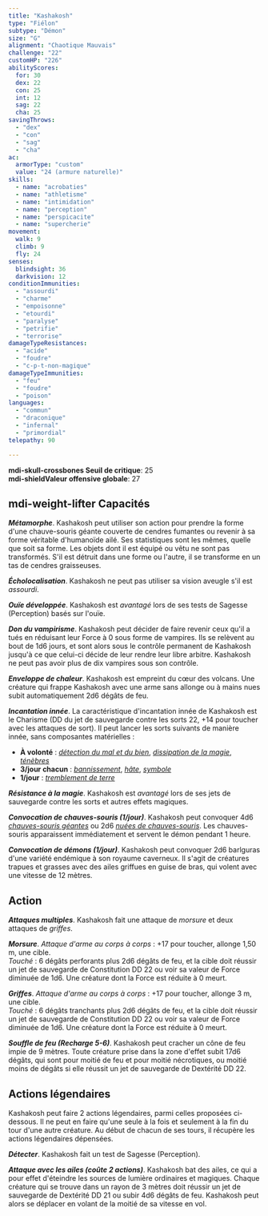 ```yaml
---
title: "Kashakosh"
type: "Fiélon"
subtype: "Démon"
size: "G"
alignment: "Chaotique Mauvais"
challenge: "22"
customHP: "226"
abilityScores:
  for: 30
  dex: 22
  con: 25
  int: 12
  sag: 22
  cha: 25
savingThrows:
  - "dex"
  - "con"
  - "sag"
  - "cha"
ac:
  armorType: "custom"
  value: "24 (armure naturelle)"
skills:
  - name: "acrobaties"
  - name: "athletisme"
  - name: "intimidation"
  - name: "perception"
  - name: "perspicacite"
  - name: "supercherie"
movement:
  walk: 9
  climb: 9
  fly: 24
senses:
  blindsight: 36
  darkvision: 12
conditionImmunities:
  - "assourdi"
  - "charme"
  - "empoisonne"
  - "etourdi"
  - "paralyse"
  - "petrifie"
  - "terrorise"
damageTypeResistances:
  - "acide"
  - "foudre"
  - "c-p-t-non-magique"
damageTypeImmunities:
  - "feu"
  - "foudre"
  - "poison"
languages:
  - "commun"
  - "draconique"
  - "infernal"
  - "primordial"
telepathy: 90

---
```

**<v-icon>mdi-skull-crossbones</v-icon> Seuil de critique**: 25        
**<v-icon>mdi-shield</v-icon>Valeur offensive globale**: 27     
## <v-icon>mdi-weight-lifter</v-icon> Capacités
_**Métamorphe**_. Kashakosh peut utiliser son action pour prendre la forme d'une chauve-souris géante couverte de cendres fumantes ou revenir à sa forme véritable d'humanoïde ailé. Ses statistiques sont les mêmes, quelle que soit sa forme. Les objets dont il est équipé ou vêtu ne sont pas transformés. S'il est détruit dans une forme ou l'autre, il se transforme en un tas de cendres graisseuses.

_**Écholocalisation**_. Kashakosh ne peut pas utiliser sa vision aveugle s'il est _assourdi_.

_**Ouïe développée**_. Kashakosh est _avantagé_ lors de ses tests de Sagesse (Perception) basés sur l'ouïe.

_**Don du vampirisme**_. Kashakosh peut décider de faire revenir ceux qu'il a tués en réduisant leur Force à 0 sous forme de vampires. Ils se relèvent au bout de 1d6 jours, et sont alors sous le contrôle permanent de Kashakosh jusqu'à ce que celui-ci décide de leur rendre leur libre arbitre. Kashakosh ne peut pas avoir plus de dix vampires sous son contrôle.

_**Enveloppe de chaleur**_. Kashakosh est empreint du cœur des volcans. Une créature qui frappe Kashakosh avec une arme sans allonge ou à mains nues subit automatiquement 2d6 dégâts de feu.

_**Incantation innée**_. La caractéristique d'incantation innée de Kashakosh est le Charisme (DD du jet de sauvegarde contre les sorts 22, +14 pour toucher avec les attaques de sort). Il peut lancer les sorts suivants de manière innée, sans composantes matérielles :
* **À volonté** : [_détection du mal et du bien_](/grimoire/detection-du-mal-et-du-bien/), [_dissipation de la magie_](/grimoire/dissipation-de-la-magie/), [_ténèbres_](/grimoire/tenebres/)
* **3/jour chacun** : [_bannissement_](/grimoire/bannissement/), [_hâte_](/grimoire/hate/), [_symbole_](/grimoire/symbole/)
* **1/jour** : [_tremblement de terre_](/grimoire/tremblement-de-terre/)

_**Résistance à la magie**_. Kashakosh est _avantagé_ lors de ses jets de sauvegarde contre les sorts et autres effets magiques.

_**Convocation de chauves-souris (1/jour)**_. Kashakosh peut convoquer 4d6 [_chauves-souris géantes_](/bestiaire/chauve-souris-geante/) ou 2d6 [_nuées de chauves-souris_](/bestiaire/nuee-de-chauve-souris/). Les chauves-souris apparaissent immédiatement et servent le démon pendant 1 heure.

_**Convocation de démons (1/jour)**_. Kashakosh peut convoquer 2d6 barlguras d'une variété endémique à son royaume caverneux. Il s'agit de créatures trapues et grasses avec des ailes griffues en guise de bras, qui volent avec une vitesse de 12 mètres.

## Action
_**Attaques multiples**_. Kashakosh fait une attaque de _morsure_ et deux attaques de _griffes_.

_**Morsure**_. _Attaque d'arme au corps à corps_ : +17 pour toucher, allonge 1,50 m, une cible.  
_Touché_ : 6 dégâts perforants plus 2d6 dégâts de feu, et la cible doit réussir un jet de sauvegarde de Constitution DD 22 ou voir sa valeur de Force diminuée de 1d6. Une créature dont la Force est réduite à 0 meurt.

_**Griffes**_. _Attaque d'arme au corps à corps_ : +17 pour toucher, allonge 3 m, une cible.  
_Touché_ : 6 dégâts tranchants plus 2d6 dégâts de feu, et la cible doit réussir un jet de sauvegarde de Constitution DD 22 ou voir sa valeur de Force diminuée de 1d6. Une créature dont la Force est réduite à 0 meurt.

_**Souffle de feu (Recharge 5-6)**_. Kashakosh peut cracher un cône de feu impie de 9 mètres. Toute créature prise dans la zone d'effet subit 17d6 dégâts, qui sont pour moitié de feu et pour moitié nécrotiques, ou moitié moins de dégâts si elle réussit un jet de sauvegarde de Dextérité DD 22.

## Actions légendaires
Kashakosh peut faire 2 actions légendaires, parmi celles proposées ci-dessous. Il ne peut en faire qu'une seule à la fois et seulement à la fin du tour d'une autre créature. Au début de chacun de ses tours, il récupère les actions légendaires dépensées.

_**Détecter**_. Kashakosh fait un test de Sagesse (Perception).

_**Attaque avec les ailes (coûte 2 actions)**_. Kashakosh bat des ailes, ce qui a pour effet d'éteindre les sources de lumière ordinaires et magiques. Chaque créature qui se trouve dans un rayon de 3 mètres doit réussir un jet de sauvegarde de Dextérité DD 21 ou subir 4d6 dégâts de feu. Kashakosh peut alors se déplacer en volant de la moitié de sa vitesse en vol.

